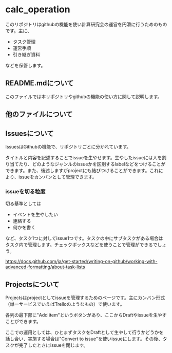 # calc_operation

このリポジトリはgithubの機能を使い計算研究会の運営を円滑に行うためのものです。主に、

- タスク管理
- 運営手順
- 引き継ぎ資料

などを保管します。

## README.mdについて

このファイルでは本リポジトリやgithubの機能の使い方に関して説明します。

## 他のファイルについて

## Issuesについて

IssuesはGithubの機能で、リポジトリごとに分かれています。

タイトルと内容を記述することでissueを生やせます。生やしたissueには人を割り当てたり、どのようなジャンルのissueかを区別するlabelなどをつけることができます。また、後述しますがprojectにも結びつけることができます。これにより、issueをカンバンとして管理できます。

### issueを切る粒度

切る基準としては

- イベントを生やしたい
- 連絡する
- 何かを書く

など、タスク1つに対してissue1つです。タスクの中にサブタスクがある場合はタスク内で管理します。チェックボックスなどを使うことで管理ができるでしょう。

https://docs.github.com/ja/get-started/writing-on-github/working-with-advanced-formatting/about-task-lists

## Projectsについて

Projectsはprojectとしてissueを管理するためのページです。主にカンバン形式（単一サービスでいえばTrelloのようなもの）で使います。

各列の最下部に"Add item"というボタンがあり、ここからDraftやissueを生やすことができます。

ここでの運用としては、ひとまずタスクをDraftとして生やして行うかどうかを話し合い、実施する場合は"Convert to issue"を使いissueにします。その後、タスクが完了したときにissueを閉じます。
